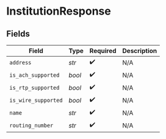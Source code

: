 # InstitutionResponse


## Fields

| Field               | Type                | Required            | Description         |
| ------------------- | ------------------- | ------------------- | ------------------- |
| `address`           | *str*               | :heavy_check_mark:  | N/A                 |
| `is_ach_supported`  | *bool*              | :heavy_check_mark:  | N/A                 |
| `is_rtp_supported`  | *bool*              | :heavy_check_mark:  | N/A                 |
| `is_wire_supported` | *bool*              | :heavy_check_mark:  | N/A                 |
| `name`              | *str*               | :heavy_check_mark:  | N/A                 |
| `routing_number`    | *str*               | :heavy_check_mark:  | N/A                 |